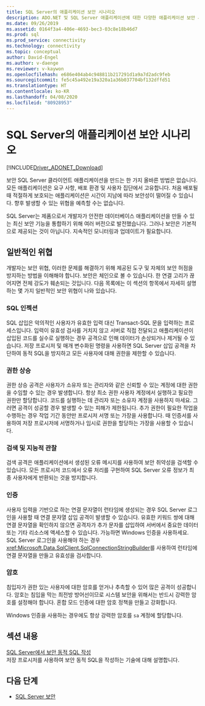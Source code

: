 ```yaml
---
title: SQL Server의 애플리케이션 보안 시나리오
description: ADO.NET 및 SQL Server 애플리케이션에 대한 다양한 애플리케이션 보안 시나리오를 설명하는 항목을 제공합니다.
ms.date: 09/26/2019
ms.assetid: 0164f3a4-406e-4693-bec3-03c8e18b46d7
ms.prod: sql
ms.prod_service: connectivity
ms.technology: connectivity
ms.topic: conceptual
author: David-Engel
ms.author: v-daenge
ms.reviewer: v-kaywon
ms.openlocfilehash: e686e404ab4c948811b217291d1a9a7d2adc9feb
ms.sourcegitcommit: fe5c45a492e19a320a1a36b037704bf132dffd51
ms.translationtype: HT
ms.contentlocale: ko-KR
ms.lasthandoff: 04/08/2020
ms.locfileid: "80928953"
---
```

# <a name="application-security-scenarios-in-sql-server"></a>SQL Server의 애플리케이션 보안 시나리오

[!INCLUDE[Driver_ADONET_Download](../../../includes/driver_adonet_download.md)]

보안 SQL Server 클라이언트 애플리케이션을 만드는 한 가지 올바른 방법은 없습니다. 모든 애플리케이션은 요구 사항, 배포 환경 및 사용자 집단에서 고유합니다. 처음 배포될 때 적절하게 보호되는 애플리케이션은 시간이 지남에 따라 보안성이 떨어질 수 있습니다. 향후 발생할 수 있는 위협을 예측할 수는 없습니다.  
  
SQL Server는 제품으로서 개발자가 안전한 데이터베이스 애플리케이션을 만들 수 있는 최신 보안 기능을 통합하기 위해 여러 버전으로 발전했습니다. 그러나 보안은 기본적으로 제공되는 것이 아닙니다. 지속적인 모니터링과 업데이트가 필요합니다.  
  
## <a name="common-threats"></a>일반적인 위협  
개발자는 보안 위협, 이러한 문제를 해결하기 위해 제공된 도구 및 자체의 보안 허점을 방지하는 방법을 이해해야 합니다. 보안은 체인으로 볼 수 있습니다. 한 연결 고리가 끊어지면 전체 강도가 훼손되는 것입니다. 다음 목록에는 이 섹션의 항목에서 자세히 설명하는 몇 가지 일반적인 보안 위협이 나와 있습니다.  
  
### <a name="sql-injection"></a>SQL 인젝션  
SQL 삽입은 악의적인 사용자가 유효한 입력 대신 Transact-SQL 문을 입력하는 프로세스입니다. 입력이 유효성 검사를 거치지 않고 서버로 직접 전달되고 애플리케이션이 삽입된 코드를 실수로 실행하는 경우 공격으로 인해 데이터가 손상되거나 제거될 수 있습니다. 저장 프로시저 및 매개 변수화된 명령을 사용하면 SQL Server 삽입 공격을 차단하여 동적 SQL을 방지하고 모든 사용자에 대해 권한을 제한할 수 있습니다.  
  
### <a name="elevation-of-privilege"></a>권한 상승  
권한 상승 공격은 사용자가 소유자 또는 관리자와 같은 신뢰할 수 있는 계정에 대한 권한을 수임할 수 있는 경우 발생합니다. 항상 최소 권한 사용자 계정에서 실행하고 필요한 권한만 할당합니다. 코드를 실행하는 데 관리자 또는 소유자 계정을 사용하지 마세요. 그러면 공격이 성공할 경우 발생할 수 있는 피해가 제한됩니다. 추가 권한이 필요한 작업을 수행하는 경우 작업 기간 동안만 프로시저 서명 또는 가장을 사용합니다. 때 인증서를 사용하여 저장 프로시저에 서명하거나 임시로 권한을 할당하는 가장을 사용할 수 있습니다.  
  
### <a name="probing-and-intelligent-observation"></a>검색 및 지능적 관찰  
검색 공격은 애플리케이션에서 생성된 오류 메시지를 사용하여 보안 취약성을 검색할 수 있습니다. 모든 프로시저 코드에서 오류 처리를 구현하여 SQL Server 오류 정보가 최종 사용자에게 반환되는 것을 방지합니다.  
  
### <a name="authentication"></a>인증  
사용자 입력을 기반으로 하는 연결 문자열이 런타임에 생성되는 경우 SQL Server 로그인을 사용할 때 연결 문자열 삽입 공격이 발생할 수 있습니다. 유효한 키워드 쌍에 대해 연결 문자열을 확인하지 않으면 공격자가 추가 문자를 삽입하여 서버에서 중요한 데이터 또는 기타 리소스에 액세스할 수 있습니다. 가능하면 Windows 인증을 사용하세요. SQL Server 로그인을 사용해야 하는 경우 <xref:Microsoft.Data.SqlClient.SqlConnectionStringBuilder>를 사용하여 런타임에 연결 문자열을 만들고 유효성을 검사합니다.  
  
### <a name="passwords"></a>암호  
침입자가 권한 있는 사용자에 대한 암호를 얻거나 추측할 수 있어 많은 공격이 성공합니다. 암호는 침입을 막는 최전방 방어선이므로 시스템 보안을 위해서는 반드시 강력한 암호를 설정해야 합니다. 혼합 모드 인증에 대한 암호 정책을 만들고 강화합니다.  
  
Windows 인증을 사용하는 경우에도 항상 강력한 암호를 `sa` 계정에 할당합니다.  
  
## <a name="in-this-section"></a>섹션 내용  
[SQL Server에서 보안 동적 SQL 작성](writing-secure-dynamic-sql.md)  
저장 프로시저를 사용하여 보안 동적 SQL을 작성하는 기술에 대해 설명합니다.  

## <a name="next-steps"></a>다음 단계
- [SQL Server 보안](sql-server-security.md)

